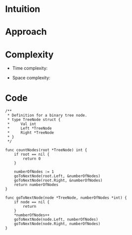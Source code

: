 # Intuition
<!-- Describe your first thoughts on how to solve this problem. -->

# Approach
<!-- Describe your approach to solving the problem. -->

# Complexity
- Time complexity:
<!-- Add your time complexity here, e.g. $$O(n)$$ -->

- Space complexity:
<!-- Add your space complexity here, e.g. $$O(n)$$ -->

# Code
```golang []
/**
 * Definition for a binary tree node.
 * type TreeNode struct {
 *     Val int
 *     Left *TreeNode
 *     Right *TreeNode
 * }
 */

func countNodes(root *TreeNode) int {
    if root == nil {
        return 0
    }

    numberOfNodes := 1
    goToNextNode(root.Left, &numberOfNodes)
    goToNextNode(root.Right, &numberOfNodes)
    return numberOfNodes
}

func goToNextNode(node *TreeNode, numberOfNodes *int) {
    if node == nil {
        return
    }
    *numberOfNodes++
    goToNextNode(node.Left, numberOfNodes)
    goToNextNode(node.Right, numberOfNodes)
}

```